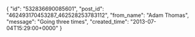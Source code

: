  {
   "id": "532836690085601",
   "post_id": "462493170453287_462528253783112",
   "from_name": "Adam Thomas",
   "message": "Going three times",
   "created_time": "2013-07-04T15:29:00+0000"
 }
